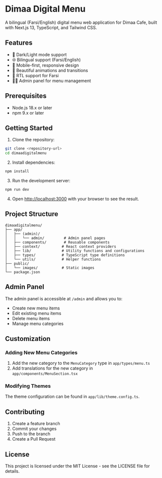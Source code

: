 # Dimaa Digital Menu

A bilingual (Farsi/English) digital menu web application for Dimaa Cafe, built with Next.js 13, TypeScript, and Tailwind CSS.

## Features

- 🌙 Dark/Light mode support
- 🌐 Bilingual support (Farsi/English)
- 📱 Mobile-first, responsive design
- 🎨 Beautiful animations and transitions
- 🔄 RTL support for Farsi
- 👨‍💼 Admin panel for menu management

## Prerequisites

- Node.js 18.x or later
- npm 9.x or later

## Getting Started

1. Clone the repository:
```bash
git clone <repository-url>
cd dimaadigitalmenu
```

2. Install dependencies:
```bash
npm install
```

3. Run the development server:
```bash
npm run dev
```

4. Open [http://localhost:3000](http://localhost:3000) with your browser to see the result.

## Project Structure

```
dimaadigitalmenu/
├── app/
│   ├── (admin)/
│   │   └── admin/         # Admin panel pages
│   ├── components/        # Reusable components
│   ├── context/          # React context providers
│   ├── lib/              # Utility functions and configurations
│   ├── types/            # TypeScript type definitions
│   └── utils/            # Helper functions
├── public/
│   └── images/           # Static images
└── package.json
```

## Admin Panel

The admin panel is accessible at `/admin` and allows you to:
- Create new menu items
- Edit existing menu items
- Delete menu items
- Manage menu categories

## Customization

### Adding New Menu Categories

1. Add the new category to the `MenuCategory` type in `app/types/menu.ts`
2. Add translations for the new category in `app/components/MenuSection.tsx`

### Modifying Themes

The theme configuration can be found in `app/lib/theme.config.ts`.

## Contributing

1. Create a feature branch
2. Commit your changes
3. Push to the branch
4. Create a Pull Request

## License

This project is licensed under the MIT License - see the LICENSE file for details.
